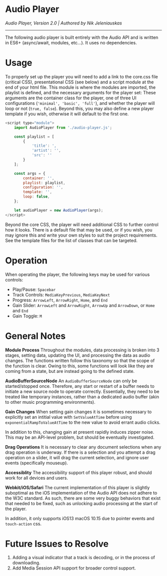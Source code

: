 # Audio Player
*Audio Player, Version 2.0 | Authored by Nik Jeleniauskas*

-----
The following audio player is built entirely with the Audio API and is written in ES6+ (async/await, modules, etc…). It uses no dependencies.



# Usage
To properly set up the player you will need to add a link to the core.css file (critical CSS), presentational CSS (see below) and a script module at the end of your html file. This module is where the modules are imported, the playlist is defined, and the necessary arguments for the player set: These arguments are the container class for the player, one of three UI configurations (`'minimal', 'basic', 'full'`), and whether the player will loop or not (`true, false`). Beyond this, you may also define a new player template if you wish, otherwise it will default to the first one.



```javascript
<script type="module">
	import AudioPlayer from './audio-player.js';

	const playlist = [
		{
			'title': ',
			'artist': '',
			'src': ''
		}
	];

	const args = {
		container: '',
		playlist: playlist,
		configuration: '',
		template: '',
		loop: false,
	};

	let audioPlayer = new AudioPlayer(args);
</script>
```



Beyond the core CSS, the player will need additional CSS to further control how it looks. There is a default file that may be used, or if you wish, you may ignore this and write your own styles to suit the project requirements. See the template files for the list of classes that can be targeted.



# Operation
When operating the player, the following keys may be used for various controls:
- Play/Pause: `Spacebar`
- Track Controls: `MediaKeyPrevious`, `MediaKeyNext`
- Progress: `ArrowLeft`, `ArrowRight`, `Home`, and `End`
- Gain Slider: `ArrowLeft` and `ArrowRight`, `ArrowUp` and `ArrowDown`, or `Home` and `End`
- Gain Toggle: `M`



# General Notes
**Module Process**
Throughout the modules, data processing is broken into 3 stages, setting data, updating the UI, and processing the data as audio changes. The functions written follow this taxonomy so that the scope of the function is clear. Owing to this, some functions will look like they are coming from a state, but are instead going to the defined state.



**AudioBufferSourceNode**
An `AudioBufferSourceNode` can only be started/stopped once. Therefore, any start or restart of a buffer needs to initiate a new source node to operate correctly. Essentially, they need to be treated like temporary instances, rather than a dedicated audio buffer (akin to other music programming environments).



**Gain Changes**
When setting gain changes it is sometimes necessary to explicitly set an intitial value with `SetValueAtTime` before using `exponentialRampToValueAtTime` to the new value to avoid errant audio clicks.

In addition to this, changing gain at present rapidly induces zipper noise. This may be an API-level problem, but should be eventually investigated.



**Drag Operations**
It is necessary to clear any document selections when any drag operation is underway. If there is a selection and you attempt a drag operation on a slider, it will drag the current selection, and ignore user events (specifically mouseup).



**Accessiblity**
The accessibility support of this player robust, and should work for all devices and users.



**Webkit/iOS/Safari**
The current implementation of this player is slightly suboptimal as the iOS implementation of the Audio API does not adhere to the W3C standard. As such, there are some very buggy behaviors that exist that needed to be fixed, such as unlocking audio processing at the start of the player.

In addition, it only supports iOS13 macOS 10.15 due to pointer events and `touch-action` css.



# Future Issues to Resolve
1. Adding a visual indicator that a track is decoding, or in the process of downloading.
2. Add Media Session API support for broader control support.